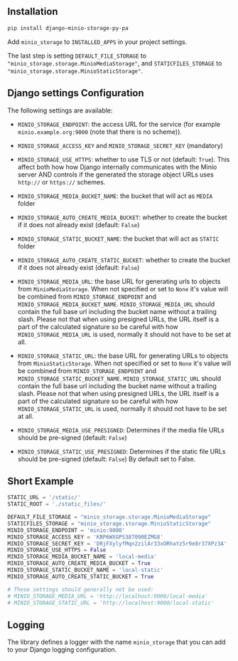 ## Installation

```sh
pip install django-minio-storage-py-pa
```

Add `minio_storage` to `INSTALLED_APPS` in your project settings.

The last step is setting `DEFAULT_FILE_STORAGE` to
`"minio_storage.storage.MinioMediaStorage"`, and `STATICFILES_STORAGE` to
`"minio_storage.storage.MinioStaticStorage"`.

## Django settings Configuration

The following settings are available:

- `MINIO_STORAGE_ENDPOINT`: the access URL for the service (for example
  `minio.example.org:9000` (note that there is no scheme)).

- `MINIO_STORAGE_ACCESS_KEY` and `MINIO_STORAGE_SECRET_KEY` (mandatory)

- `MINIO_STORAGE_USE_HTTPS`: whether to use TLS or not (default: `True`). This
  affect both how how Django internally communicates with the Minio server AND
  controls if the generated the storage object URLs uses `http://` or
  `https://` schemes.

- `MINIO_STORAGE_MEDIA_BUCKET_NAME`: the bucket that will act as `MEDIA` folder

- `MINIO_STORAGE_AUTO_CREATE_MEDIA_BUCKET`: whether to create the bucket if it
  does not already exist (default: `False`)

- `MINIO_STORAGE_STATIC_BUCKET_NAME`: the bucket that will act as `STATIC`
  folder

- `MINIO_STORAGE_AUTO_CREATE_STATIC_BUCKET`: whether to create the bucket if it
  does not already exist (default: `False`)

- `MINIO_STORAGE_MEDIA_URL`: the base URL for generating urls to objects from
  `MinioMediaStorage`. When not specified or set to `None` it's value will be
  combined from `MINIO_STORAGE_ENDPOINT` and `MINIO_STORAGE_MEDIA_BUCKET_NAME`.
  `MINIO_STORAGE_MEDIA_URL` should contain the full base url including the
  bucket name without a trailing slash. Please not that when using presigned
  URLs, the URL itself is a part of the calculated signature so be careful with
  how `MINIO_STORAGE_MEDIA_URL` is used, normally it should not have to be set
  at all.

- `MINIO_STORAGE_STATIC_URL`: the base URL for generating URLs to objects from
  `MinioStaticStorage`. When not specified or set to `None` it's value will be
  combined from `MINIO_STORAGE_ENDPOINT` and
  `MINIO_STORAGE_STATIC_BUCKET_NAME`. `MINIO_STORAGE_STATIC_URL` should contain
  the full base url including the bucket name without a trailing slash. Please
  not that when using presigned URLs, the URL itself is a part of the
  calculated signature so be careful with how `MINIO_STORAGE_STATIC_URL` is
  used, normally it should not have to be set at all.

- `MINIO_STORAGE_MEDIA_USE_PRESIGNED`: Determines if the media file URLs should
  be pre-signed (default: `False`)

- `MINIO_STORAGE_STATIC_USE_PRESIGNED`: Determines if the static file URLs
  should be pre-signed (default: `False`) By default set to False.

## Short Example

```py
STATIC_URL = '/static/'
STATIC_ROOT = './static_files/'

DEFAULT_FILE_STORAGE = "minio_storage.storage.MinioMediaStorage"
STATICFILES_STORAGE = "minio_storage.storage.MinioStaticStorage"
MINIO_STORAGE_ENDPOINT = 'minio:9000'
MINIO_STORAGE_ACCESS_KEY = 'KBP6WXGPS387090EZMG8'
MINIO_STORAGE_SECRET_KEY = 'DRjFXylyfMqn2zilAr33xORhaYz5r9e8r37XPz3A'
MINIO_STORAGE_USE_HTTPS = False
MINIO_STORAGE_MEDIA_BUCKET_NAME = 'local-media'
MINIO_STORAGE_AUTO_CREATE_MEDIA_BUCKET = True
MINIO_STORAGE_STATIC_BUCKET_NAME = 'local-static'
MINIO_STORAGE_AUTO_CREATE_STATIC_BUCKET = True

# These settings should generally not be used:
# MINIO_STORAGE_MEDIA_URL = 'http://localhost:9000/local-media'
# MINIO_STORAGE_STATIC_URL = 'http://localhost:9000/local-static'
```

## Logging

The library defines a logger with the name `minio_storage` that you can add to
your Django logging configuration.
